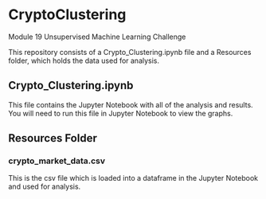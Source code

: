 # CryptoClustering
Module 19 Unsupervised Machine Learning Challenge

This repository consists of a Crypto_Clustering.ipynb file and a Resources folder, which holds the data used for analysis.

## Crypto_Clustering.ipynb
This file contains the Jupyter Notebook with all of the analysis and results. You will need to run this file in Jupyter Notebook to view the graphs. 

## Resources Folder
### crypto_market_data.csv
This is the csv file which is loaded into a dataframe in the Jupyter Notebook and used for analysis.